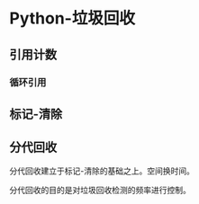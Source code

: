 # Python-垃圾回收

## 引用计数



### 循环引用

## 标记-清除

## 分代回收

分代回收建立于标记-清除的基础之上。空间换时间。

分代回收的目的是对垃圾回收检测的频率进行控制。

